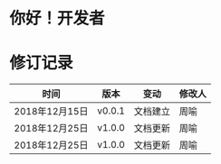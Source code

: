 # 你好！开发者

# 修订记录

时间|版本|变动|修改人
---|---|---|---|
2018年12月15日|v0.0.1|文档建立|周喻
2018年12月25日|v1.0.0|文档更新|周喻
2018年12月25日|v1.0.0|文档更新|周喻
